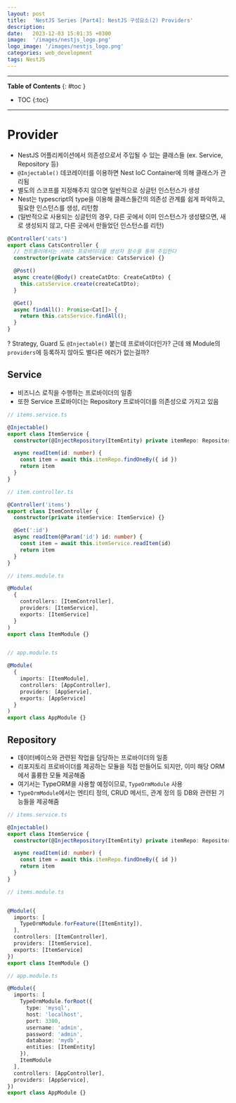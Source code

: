 ```yaml
---
layout: post
title:  'NestJS Series [Part4]: NestJS 구성요소(2) Providers'
description: 
date:   2023-12-03 15:01:35 +0300
image:  '/images/nestjs_logo.png'
logo_image: '/images/nestjs_logo.png'
categories: web_development
tags: NestJS
---
```


---
**Table of Contents**
{: #toc }
*  TOC
{:toc}

---

# Provider

- NestJS 어플리케이션에서 의존성으로서 주입될 수 있는 클래스들 (ex. Service, Repository 등)
- `@Injectable()` 데코레이터를 이용하면 Nest IoC Container에 의해 클래스가 관리됨
- 별도의 스코프를 지정해주지 않으면 일반적으로 싱글턴 인스턴스가 생성
- Nest는 typescript의 type을 이용해 클래스들간의 의존성 관계를 쉽게 파악하고, 필요한 인스턴스를 생성, 리턴함
- (일반적으로 사용되는 싱글턴의 경우, 다른 곳에서 이미 인스턴스가 생성됐으면, 새로 생성되지 않고, 다른 곳에서 만들었던 인스턴스를 리턴)

```ts
@Controller('cats')
export class CatsController {
  // 컨트롤러에서는 서비스 프로바이더를 생성자 함수를 통해 주입한다
  constructor(private catsService: CatsService) {}

  @Post()
  async create(@Body() createCatDto: CreateCatDto) {
    this.catsService.create(createCatDto);
  }

  @Get()
  async findAll(): Promise<Cat[]> {
    return this.catsService.findAll();
  }
}
```

? Strategy, Guard 도 `@Injectable()` 붙는데 프로바이더인가? 근데 왜 Module의 `providers`에 등록하지 않아도 별다른 에러가 없는걸까?  

## Service

- 비즈니스 로직을 수행하는 프로바이더의 일종
- 또한 Service 프로바이더는 Repository 프로바이더를 의존성으로 가지고 있음

```ts
// items.service.ts

@Injectable()
export class ItemService {
  constructor(@InjectRepository(ItemEntity) private itemRepo: Repository<ItemEntity>) {}

  async readItem(id: number) {
    const item = await this.itemRepo.findOneBy({ id })
    return item
  }
}
```

```ts
// item.controller.ts

@Controller('items')
export class ItemController {
  constructor(private itemService: ItemService) {}

  @Get(':id')
  async readItem(@Param('id') id: number) {
    const item = await this.itemService.readItem(id)
    return item
  }
}
```

```ts
// items.module.ts

@Module(
  {
    controllers: [ItemController],
    providers: [ItemService],
    exports: [ItemService]
  }
)
export class ItemModule {}


// app.module.ts

@Module(
  {
    imports: [ItemModule],
    controllers: [AppController],
    providers: [AppServie],
    exports: [AppService]
  }
)
export class AppModule {}
```

## Repository

- 데이터베이스와 관련된 작업을 담당하는 프로바이더의 일종
- 리포지토리 프로바이더를 제공하는 모듈을 직접 만들어도 되지만, 이미 해당 ORM에서 훌륭한 모듈 제공해줌
- 여기서는 TypeORM을 사용할 예정이므로, `TypeOrmModule` 사용
- `TypeOrmModule`에서는 엔티티 정의, CRUD 메서드, 관계 정의 등 DB와 관련된 기능들을 제공해줌

```ts
// items.service.ts

@Injectable()
export class ItemService {
  constructor(@InjectRepository(ItemEntity) private itemRepo: Repository<ItemEntity>) {}

  async readItem(id: number) {
    const item = await this.itemRepo.findOneBy({ id })
    return item
  }
}
```

```ts
// items.module.ts


@Module({
  imports: [
    TypeOrmModule.forFeature([ItemEntity]),
  ],
  controllers: [ItemController],
  providers: [ItemService],
  exports: [ItemService]
})
export class ItemModule {}
```

```ts
// app.module.ts

@Module({
  imports: [
    TypeOrmModule.forRoot({
      type: 'mysql',
      host: 'localhost',
      port: 3300,
      username: 'admin',
      password: 'admin',
      database: 'mydb',
      entities: [ItemEntity]
    }),
    ItemModule
  ],
  controllers: [AppController],
  providers: [AppService],
})
export class AppModule {}
```